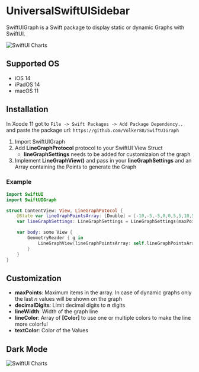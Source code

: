 # UniversalSwiftUISidebar

SwiftUIGraph is a Swift package to display static or dynamic Graphs with SwiftUI.



![SwiftUI Charts](./Resources/lineGraphLight.png "SwiftUI Graph Light")




## Supported OS

* iOS 14
* iPadOS 14
* macOS 11





## Installation

In Xcode 11 got to `File -> Swift Packages -> Add Package Dependency..` and paste the package url: `https://github.com/Volker88/SwiftUIGraph`



1. Import SwiftUIGraph
2. Add **LineGraphProtocol** protocol to your SwiftUI View Struct
    * **lineGraphSettings** needs to be added for customizaion of the graph
3. Implement **LineGraphView()** and pass in your **lineGraphSettings** and an Array containing the Points to generate the Graph


### Example

~~~~swift
import SwiftUI
import SwiftUIGraph

struct ContentView: View, LineGraphPotocol {
    @State var lineGraphPointsArray: [Double] = [-10,-5,-5,0,0,5,5,10,5,5,0,0,-5,-5]
    var lineGraphSettings: LineGraphSettings = LineGraphSettings(maxPoints: 25, decimalDigits: 2, lineWitdh: 2, lineColor: [.red,.yellow,.green], textColor: .primary)

    var body: some View {
        GeometryReader { g in
            LineGraphView(lineGraphPointsArray: self.lineGraphPointsArray, lineGraphSettings: self.lineGraphSettings, graphWidth: g.size.width - 20, graphHeight: g.size.height / 2)
        }
    }
}
~~~~

## Customization

* **maxPoints**: Maximum items in the array. In case of dynamic graphs only the last *n* values will be shown on the graph
* **decimalDigits**: Limit decimal digits to **n** digits
* **lineWidth**: Width of the graph line
* **lineColor**: Array of **[Color]** to use one or multiple colors to make the line more colorful
* **textColor**: Color of the Values

## Dark Mode

![SwiftUI Charts](./Resources/lineGraphDark.png "SwiftUI Graph Dark")